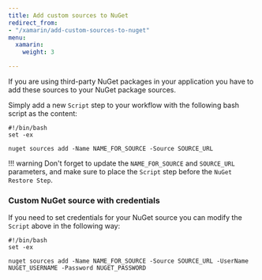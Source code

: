 ```yaml
---
title: Add custom sources to NuGet
redirect_from:
- "/xamarin/add-custom-sources-to-nuget"
menu:
  xamarin:
    weight: 3

---
```

If you are using third-party NuGet packages in your application
you have to add these sources to your NuGet package sources.

Simply add a new `Script` step to your workflow with the following bash script as the content:

```
#!/bin/bash
set -ex

nuget sources add -Name NAME_FOR_SOURCE -Source SOURCE_URL
```

!!! warning
    Don't forget to update the `NAME_FOR_SOURCE` and `SOURCE_URL` parameters,
    and make sure to place the `Script` step before the `NuGet Restore Step`.


### Custom NuGet source with credentials

If you need to set credentials for your NuGet source you can modify the `Script` above in the following way:

```
#!/bin/bash
set -ex

nuget sources add -Name NAME_FOR_SOURCE -Source SOURCE_URL -UserName NUGET_USERNAME -Password NUGET_PASSWORD
```